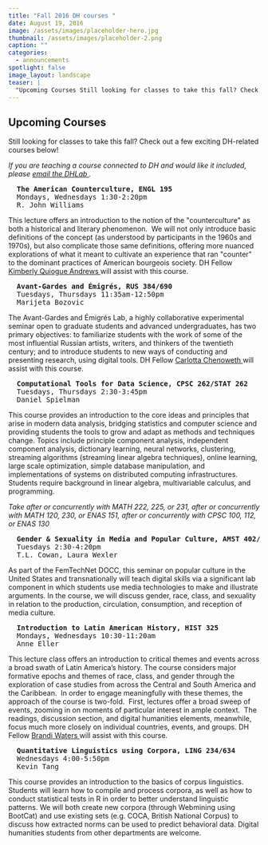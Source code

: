 ```yaml
---
title: "Fall 2016 DH courses "
date: August 19, 2016
image: /assets/images/placeholder-hero.jpg
thumbnail: /assets/images/placeholder-2.png
caption: ""
categories: 
  - announcements
spotlight: false 
image_layout: landscape
teaser: |
  "Upcoming Courses Still looking for classes to take this fall? Check out a few exciting DH-related courses below! If you are teaching a course connected to DH and would like it included, please email..."
---
```


<h2>Upcoming Courses</h2>
   
Still looking for classes to take this fall? Check out a few exciting DH-related courses below!
   
<em>If you are teaching a course connected to DH and would like it included, please <a href="mailto:dhlab@yale.edu?subject=DH%20courses"> email the DHLab </a>.
</em>

<pre>
  <strong>The American Counterculture, ENGL 195</strong>
  Mondays, Wednesdays 1:30-2:20pm
  R. John Williams
</pre>
   
This lecture offers an introduction to the notion of the "counterculture" as both a historical and literary phenomenon.  We will not only introduce basic definitions of the concept (as understood by participants in the 1960s and 1970s), but also complicate those same definitions, offering more nuanced explorations of what it meant to cultivate an experience that ran "counter" to the dominant practices of American bourgeois society. DH Fellow <a href="http://web.library.yale.edu/dhlab/dhfellows" target="_blank"> Kimberly Quiogue Andrews </a> will assist with this course.
    
<pre>
  <strong>Avant-Gardes and Émigrés, RUS 384/690</strong>
  Tuesdays, Thursdays 11:35am-12:50pm 
  Marijeta Bozovic
</pre>
   
The Avant-Gardes and Émigrés Lab, a highly collaborative experimental seminar open to graduate students and advanced undergraduates, has two primary objectives: to familiarize students with the work of some of the most influential Russian artists, writers, and thinkers of the twentieth century; and to introduce students to new ways of conducting and presenting research, using digital tools. DH Fellow <a href="http://web.library.yale.edu/dhlab/dhfellows" target="_blank"> Carlotta Chenoweth </a>will assist with this course.

<pre>
  <strong>Computational Tools for Data Science, CPSC 262/STAT 262</strong>
  Tuesdays, Thursdays 2:30-3:45pm
  Daniel Spielman
</pre>
   
This course provides an introduction to the core ideas and principles that arise in modern data analysis, bridging statistics and computer science and providing students the tools to grow and adapt as methods and techniques change. Topics include principle component analysis, independent component analysis, dictionary learning, neural networks, clustering, streaming algorithms (streaming linear algebra techniques), online learning, large scale optimization, simple database manipulation, and implementations of systems on distributed computing infrastructures. Students require background in linear algebra, multivariable calculus, and programming.

<em>Take after or concurrently with MATH 222, 225, or 231, after or concurrently with MATH 120, 230, or ENAS 151, after or concurrently with CPSC 100, 112, or ENAS 130</em>
   
<pre>
  <strong>Gender &amp; Sexuality in Media and Popular Culture, AMST 402/ANTHRO 302/FILM 324/WGSS 380</strong>
  Tuesdays 2:30-4:20pm
  T.L. Cowan, Laura Wexler
</pre>
   
As part of the FemTechNet DOCC, this seminar on popular culture in the United States and transnationally will teach digital skills via a significant lab component in which students use media technologies to make and illustrate arguments. In the course, we will discuss gender, race, class, and sexuality in relation to the production, circulation, consumption, and reception of media culture.
    
<pre>
  <strong>Introduction to Latin American History, HIST 325</strong>
  Mondays, Wednesdays 10:30-11:20am
  Anne Eller
</pre>

This lecture class offers an introduction to critical themes and events across a broad swath of Latin America’s history. The course considers major formative epochs and themes of race, class, and gender through the exploration of case studies from across the Central and South America and the Caribbean.  In order to engage meaningfully with these themes, the approach of the course is two-fold.  First, lectures offer a broad sweep of events, zooming in on moments of particular interest in ample context.  The readings, discussion section, and digital humanities elements, meanwhile, focus much more closely on individual countries, events, and groups. DH Fellow <a href="http://web.library.yale.edu/dhlab/dhfellows" target="_blank"> Brandi Waters </a> will assist with this course.

<pre>
  <strong>Quantitative Linguistics using Corpora, LING 234/634</strong>
  Wednesdays 4:00-5:50pm
  Kevin Tang
</pre>

This course provides an introduction to the basics of corpus linguistics. Students will learn how to compile and process corpora, as well as how to conduct statistical tests in R in order to better understand linguistic patterns. We will both create new corpora (through Webmining using BootCat) and use existing sets (e.g. COCA, British National Corpus) to discuss how extracted norms can be used to predict behavioral data. Digital humanities students from other departments are welcome.

